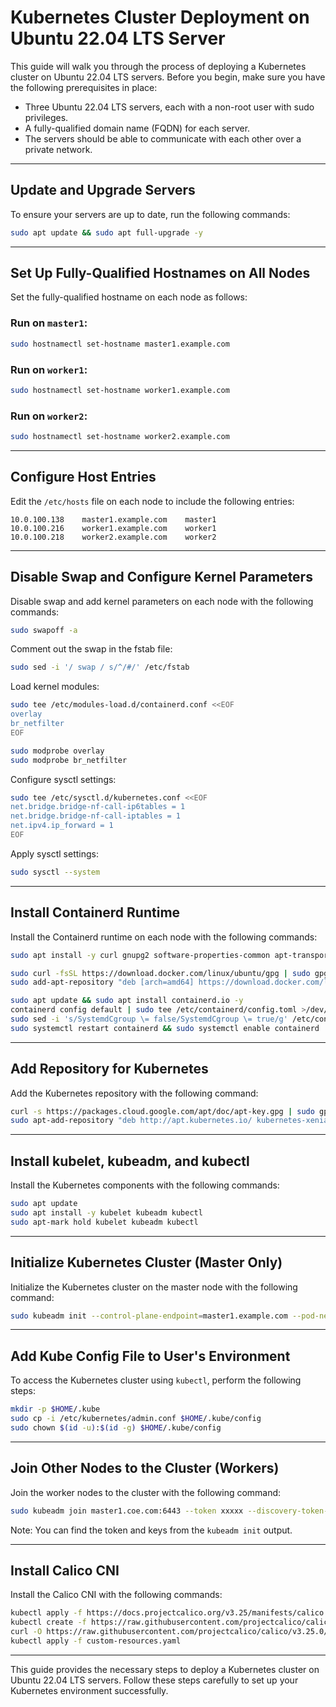 # Kubernetes Cluster Deployment on Ubuntu 22.04 LTS Server

This guide will walk you through the process of deploying a Kubernetes cluster on Ubuntu 22.04 LTS servers. Before you begin, make sure you have the following prerequisites in place:

- Three Ubuntu 22.04 LTS servers, each with a non-root user with sudo privileges.
- A fully-qualified domain name (FQDN) for each server.
- The servers should be able to communicate with each other over a private network.

---

## Update and Upgrade Servers

To ensure your servers are up to date, run the following commands:

```bash
sudo apt update && sudo apt full-upgrade -y
```

---

## Set Up Fully-Qualified Hostnames on All Nodes

Set the fully-qualified hostname on each node as follows:

### Run on `master1`:

```bash
sudo hostnamectl set-hostname master1.example.com
```

### Run on `worker1`:

```bash
sudo hostnamectl set-hostname worker1.example.com
```

### Run on `worker2`:

```bash
sudo hostnamectl set-hostname worker2.example.com
```

---

## Configure Host Entries

Edit the `/etc/hosts` file on each node to include the following entries:

```plaintext
10.0.100.138    master1.example.com    master1
10.0.100.216    worker1.example.com    worker1
10.0.100.218    worker2.example.com    worker2
```

---

## Disable Swap and Configure Kernel Parameters

Disable swap and add kernel parameters on each node with the following commands:

```bash
sudo swapoff -a
```

Comment out the swap in the fstab file:

```bash
sudo sed -i '/ swap / s/^/#/' /etc/fstab
```

Load kernel modules:

```bash
sudo tee /etc/modules-load.d/containerd.conf <<EOF
overlay
br_netfilter
EOF
```

```bash
sudo modprobe overlay
sudo modprobe br_netfilter
```

Configure sysctl settings:

```bash
sudo tee /etc/sysctl.d/kubernetes.conf <<EOF
net.bridge.bridge-nf-call-ip6tables = 1
net.bridge.bridge-nf-call-iptables = 1
net.ipv4.ip_forward = 1
EOF
```

Apply sysctl settings:

```bash
sudo sysctl --system
```

---

## Install Containerd Runtime

Install the Containerd runtime on each node with the following commands:

```bash
sudo apt install -y curl gnupg2 software-properties-common apt-transport-https ca-certificates
```

```bash
sudo curl -fsSL https://download.docker.com/linux/ubuntu/gpg | sudo gpg --dearmour -o /etc/apt/trusted.gpg.d/docker.gpg
sudo add-apt-repository "deb [arch=amd64] https://download.docker.com/linux/ubuntu $(lsb_release -cs) stable"
```

```bash
sudo apt update && sudo apt install containerd.io -y
containerd config default | sudo tee /etc/containerd/config.toml >/dev/null 2>&1
sudo sed -i 's/SystemdCgroup \= false/SystemdCgroup \= true/g' /etc/containerd/config.toml
sudo systemctl restart containerd && sudo systemctl enable containerd
```

---

## Add Repository for Kubernetes

Add the Kubernetes repository with the following command:

```bash
curl -s https://packages.cloud.google.com/apt/doc/apt-key.gpg | sudo gpg --dearmour -o /etc/apt/trusted.gpg.d/kubernetes-xenial.gpg
sudo apt-add-repository "deb http://apt.kubernetes.io/ kubernetes-xenial main"
```

---

## Install kubelet, kubeadm, and kubectl

Install the Kubernetes components with the following commands:

```bash
sudo apt update
sudo apt install -y kubelet kubeadm kubectl
sudo apt-mark hold kubelet kubeadm kubectl
```

---

## Initialize Kubernetes Cluster (Master Only)

Initialize the Kubernetes cluster on the master node with the following command:

```bash
sudo kubeadm init --control-plane-endpoint=master1.example.com --pod-network-cidr=192.168.0.0/16
```

---

## Add Kube Config File to User's Environment

To access the Kubernetes cluster using `kubectl`, perform the following steps:

```bash
mkdir -p $HOME/.kube
sudo cp -i /etc/kubernetes/admin.conf $HOME/.kube/config
sudo chown $(id -u):$(id -g) $HOME/.kube/config
```

---

## Join Other Nodes to the Cluster (Workers)

Join the worker nodes to the cluster with the following command:

```bash
sudo kubeadm join master1.coe.com:6443 --token xxxxx --discovery-token-ca-cert-hash sha256:xxxxx
```

Note: You can find the token and keys from the `kubeadm init` output.

---

## Install Calico CNI

Install the Calico CNI with the following commands:

```bash
kubectl apply -f https://docs.projectcalico.org/v3.25/manifests/calico.yaml
kubectl create -f https://raw.githubusercontent.com/projectcalico/calico/v3.25.0/manifests/tigera-operator.yaml
curl -O https://raw.githubusercontent.com/projectcalico/calico/v3.25.0/manifests/custom-resources.yaml
kubectl apply -f custom-resources.yaml
```

---

This guide provides the necessary steps to deploy a Kubernetes cluster on Ubuntu 22.04 LTS servers. Follow these steps carefully to set up your Kubernetes environment successfully.

